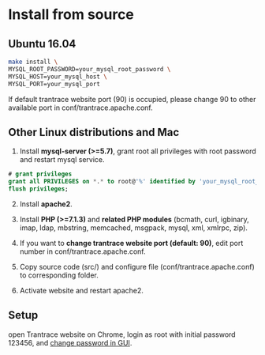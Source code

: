 # Install from source

<span id='make'></span>

## Ubuntu 16.04

```sh
make install \
MYSQL_ROOT_PASSWORD=your_mysql_root_password \
MYSQL_HOST=your_mysql_host \
MYSQL_PORT=your_mysql_port
```

If default trantrace website port (90) is occupied, please change 90 to other available port in conf/trantrace.apache.conf.

## Other Linux distributions and Mac

  1. Install **mysql-server (>=5.7)**, grant root all privileges with root password and restart mysql service.
  ```sql
  # grant privileges
  grant all PRIVILEGES on *.* to root@'%' identified by 'your_mysql_root_password' with grant option;
  flush privileges;
  ```
  
  2. Install **apache2**.
  
  3. Install **PHP (>=7.1.3)** and **related PHP modules** (bcmath, curl, igbinary, imap, ldap, mbstring, memcached, msgpack, mysql, xml, xmlrpc, zip).
  
  4. If you want to **change trantrace website port (default: 90)**, edit port number in conf/trantrace.apache.conf.
  
  5. Copy source code (src/) and configure file (conf/trantrace.apache.conf) to corresponding folder.
  
  6. Activate website and restart apache2.
  

## Setup

open Trantrace website on Chrome, login as root with initial password 123456, and  [change password in GUI](../getting-started/registration.md#change-password).

